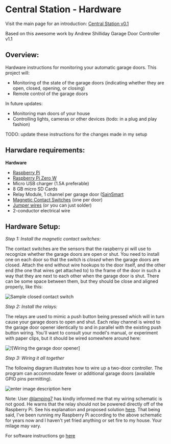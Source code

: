 
Central Station - Hardware
======================

Visit the main page for an introduction:
[Central Station v0.1](https://github.com/sawyerit/docker_images/tree/master/central_switch)

Based on this awesome work by Andrew Shilliday Garage Door Controller v1.1

Overview:
---------

Hardware instructions for monitoring your automatic garage doors.  This project will:
* Monitoring of the state of the garage doors (indicating whether they are open, closed, opening, or closing)
* Remote control of the garage doors

In future updates:
* Monitoring man doors of your house
* Controlling lights, cameras or other devices (todo: in a plug and play fashion)

TODO: update these instructions for the changes made in my setup

Harwdare requirements:
-----

**Hardware**

* [Raspberry Pi](http://www.raspberrypi.org)
* [Raspberry Pi Zero W](https://www.adafruit.com/product/3410?gclid=CjwKCAjwuITNBRBFEiwA9N9YEDkpJEFu-aiiTHkML_k4NE2clFAz4Ujuy2McEmUvYHpdlutGi9NEHRoCkR4QAvD_BwE) 
* Micro USB charger (1.5A preferable)
* 8 GB micro SD Cards
* Relay Module, 1 channel per garage door ([SainSmart](http://amzn.com/B0057OC6D8)
* [Magnetic Contact Switches](https://www.amazon.com/Directed-Electronics-8601-Magnetic-Switch/dp/B0009SUF08) (one per door)
* [Jumper wires](http://amzn.com/B007XPSVMY) (or you can just solder)
* 2-conductor electrical wire


Hardware Setup:
------

*Step 1: Install the magnetic contact switches:*

The contact switches are the sensors that the raspberry pi will use to recognize whether the garage doors are open or shut.  You need to install one on each door so that the switch is *closed* when the garage doors are closed.  Attach the end without wire hookups to the door itself, and the other end (the one that wires get attached to) to the frame of the door in such a way that they are next to each other when the garage door is shut.  There can be some space between them, but they should be close and aligned properly, like this:

![Sample closed contact switch][3]

*Step 2: Install the relays:*

The relays are used to mimic a push button being pressed which will in turn cause your garage doors to open and shut.  Each relay channel is wired to the garage door opener identically to and in parallel with the existing push button wiring.  You'll want to consult your model's manual, or experiment with paper clips, but it should be wired somewhere around here:

![!\[Wiring the garage door opener\]][4]
    
*Step 3: Wiring it all together*

The following diagram illustrates how to wire up a two-door controller.  The program can accommodate fewer or additional garage doors (available GPIO pins permitting).

![enter image description here][5]

Note: User [@lamping7](https://github.com/lamping7) has kindly informed me that my wiring schematic is not good.  He warns that the relay should not be powered directly off of the Raspberry Pi.  See his explanation and proposed solution [here](https://github.com/andrewshilliday/garage-door-controller/issues/16).  That being said, I've been running my Raspberry Pi according to the above schematic for years now and I haven't yet fried anything or set fire to my house.  Your milage may vary.

For software instructions go [here](software.md) 

  [1]: http://i.imgur.com/rDx9YIt.png
  [2]: http://i.imgur.com/bfjx9oy.png
  [3]: http://i.imgur.com/vPHx7kF.png
  [4]: http://i.imgur.com/AkNl6FI.jpg
  [5]: http://i.imgur.com/48bpyG0.png
  
